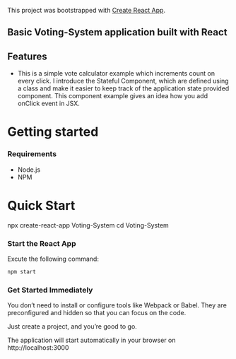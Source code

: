 This project was bootstrapped with [Create React App](https://github.com/facebook/create-react-app).




## Basic Voting-System application built with React 

## Features
- This is a simple vote calculator example which increments count on every click. I introduce the Stateful Component, which are defined using a class and make it easier to keep track of the application state provided component. This component example gives an idea how you add onClick event in JSX.

# Getting started

### Requirements

- Node.js
- NPM

# Quick Start

npx create-react-app Voting-System
cd Voting-System

### Start the React App

Excute the following command:

```bash
npm start
```

### Get Started Immediately

You don’t need to install or configure tools like Webpack or Babel. They are preconfigured and hidden so that you can focus on the code.

Just create a project, and you’re good to go.

The application will start automatically in your browser on http://localhost:3000
